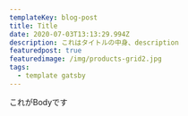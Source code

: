```yaml
---
templateKey: blog-post
title: Title
date: 2020-07-03T13:13:29.994Z
description: これはタイトルの中身、description
featuredpost: true
featuredimage: /img/products-grid2.jpg
tags:
  - template gatsby
---
```

これがBodyです
